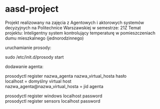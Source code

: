 # aasd-project
Projekt realizowany na zajęcia z Agentowych i aktorowych systemów decyzyjnych na Politechnice Warszawskiej w semestrze: 21Z
Temat projektu: Inteligentny system kontrolujący temperaturę w pomieszczeniach dumu mieszkalnego (jednorodzinnego)
  
uruchamianie prosody:
  
sudo /etc/init.d/prosody start
  
dodawanie agenta:  
  
prosodyctl register nazwa_agenta nazwa_virtual_hosta hasło  
localhost = domyślny virtual host  
nazwa_agenta@nazwa_virtual_hosta = jid agenta  
  
prosodyctl register windows localhost password  
prosodyctl register sensors localhost password  

